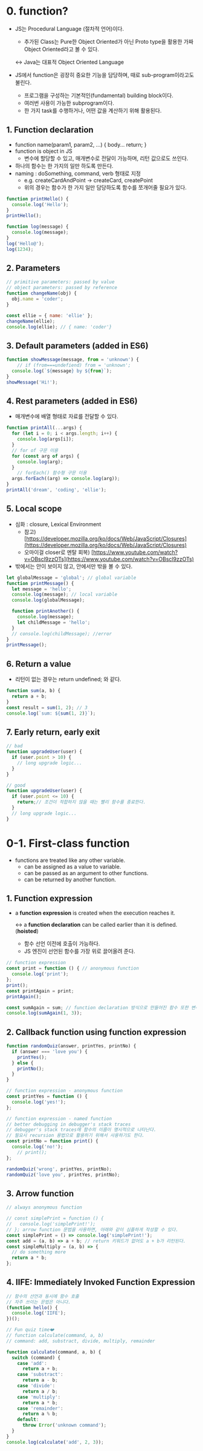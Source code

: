 # 0. function?

- JS는 Procedural Language (절차적 언어)이다.
    - 추가된 Class는 Pure한 Object Oriented가 아닌 Proto type을 활용한 가짜 Object Oriented라고 볼 수 있다.
    
    ↔ Java는 대표적 Object Oriented Language
    
- JS에서 function은 굉장히 중요한 기능을 담당하며, 때로 sub-program이라고도 불린다.
    - 프로그램을 구성하는 기본적인(fundamental) building block이다.
    - 여러번 사용이 가능한 subprogram이다.
    - 한 가지 task를 수행하거나, 어떤 값을 계산하기 위해 활용된다.

## 1. Function declaration

- function name(param1, param2, ...) { body... return; }
- function is object in JS
    - 변수에 할당할 수 있고, 매개변수로 전달이 가능하며, 리턴 값으로도 쓰인다.
- 하나의 함수는 한 가지의 일만 하도록 만든다.
- naming : doSomething, command, verb 형태로 지정
    - e.g. createCardAndPoint -> createCard, createPoint
    - 위의 경우는 함수가 한 가지 일만 담당하도록 함수를 쪼개어줄 필요가 있다.

```jsx
function printHello() {
  console.log('Hello');
}
printHello();

function log(message) {
  console.log(message);
}
log('Hello@');
log(1234);
```

## 2. Parameters

```jsx
// primitive parameters: passed by value
// object parameters: passed by reference
function changeName(obj) {
  obj.name = 'coder';
}

const ellie = { name: 'ellie' };
changeName(ellie);
console.log(ellie); // { name: 'coder'}
```

## 3. Default parameters (added in ES6)

```jsx
function showMessage(message, from = 'unknown') {
	// if (from===undefiend) from = 'unknown';
  console.log(`${message} by ${from}`);
}
showMessage('Hi!');
```

## 4. Rest parameters (added in ES6)

- 매개변수에 배열 형태로 자료를 전달할 수 있다.

```jsx
function printAll(...args) {
  for (let i = 0; i < args.length; i++) {
    console.log(args[i]);
  }
  // for of 구문 이용
  for (const arg of args) {
    console.log(arg);
  }
	// forEach() 함수형 구문 이용
  args.forEach((arg) => console.log(arg));
}
printAll('dream', 'coding', 'ellie');
```

## 5. Local scope

- 심화 : closure, Lexical Environment
    - 참고) [https://developer.mozilla.org/ko/docs/Web/JavaScript/Closures](https://developer.mozilla.org/ko/docs/Web/JavaScript/Closures)
    - 오마이걸 closer로 멘탈 회복) [https://www.youtube.com/watch?v=OBscl9zzOTs](https://www.youtube.com/watch?v=OBscl9zzOTs)
- 밖에서는 안이 보이지 않고, 안에서만 밖을 볼 수 있다.

```jsx
let globalMessage = 'global'; // global variable
function printMessage() {
  let message = 'hello';
  console.log(message); // local variable
  console.log(globalMessage);

  function printAnother() {
    console.log(message);
    let childMessage = 'hello';
  }
  // console.log(childMessage); //error
}
printMessage();
```

## 6. Return a value

- 리턴이 없는 경우는 return undefined; 와 같다.

```jsx
function sum(a, b) {
  return a + b;
}
const result = sum(1, 2); // 3
console.log(`sum: ${sum(1, 2)}`);
```

## 7. Early return, early exit

```jsx
// bad
function upgradeUser(user) {
  if (user.point > 10) {
    // long upgrade logic...
  }
}

// good
function upgradeUser(user) {
  if (user.point <= 10) {
    return;// 조건이 적합하지 않을 때는 빨리 함수를 종료한다.
  }
  // long upgrade logic...
}
```

# 0-1. First-class function

- functions are treated like any other variable.
    - can be assigned as a value to variable.
    - can be passed as an argument to other functions.
    - can be returned by another function.

## 1. Function expression

- a **function expression** is created when the execution reaches it.
    
    ↔ a **function declaration** can be called earlier than it is defined. (**hoisted**)
    
    - 함수 선언 이전에 호출이 가능하다.
    - JS 엔진이 선언된 함수를 가장 위로 끌어올려 준다.

```jsx
// function expression
const print = function () { // anonymous function
  console.log('print');
};
print();
const printAgain = print;
printAgain();

const sumAgain = sum; // function declaration 방식으로 만들어진 함수 또한 변수에 할당 가능하다.
console.log(sumAgain(1, 3));
```

## 2. Callback function using function expression

```jsx
function randomQuiz(answer, printYes, printNo) {
  if (answer === 'love you') {
    printYes();
  } else {
    printNo();
  }
}

// function expression - anonymous function
const printYes = function () {
  console.log('yes!');
};

// function expression - named function
// better debugging in debugger's stack traces
// debugger's stack traces에 함수의 이름이 명시적으로 나타난다.
// 필요시 recursion 용법으로 활용하기 위해서 사용하기도 한다.
const printNo = function print() {
  console.log('no!');
	// print();
};

randomQuiz('wrong', printYes, printNo);
randomQuiz('love you', printYes, printNo);
```

## 3. Arrow function

```jsx
// always anonymous function

// const simplePrint = function () {
//   console.log('simplePrint!');
// }; arrow function 문법을 사용하면, 아래와 같이 심플하게 작성할 수 있다.
const simplePrint = () => console.log('simplePrint!');
const add = (a, b) => a + b; // return 키워드가 없어도 a + b가 리턴된다.
const simpleMultiply = (a, b) => {
  // do something more
  return a * b;
};
```

## 4. IIFE: Immediately Invoked Function Expression

```jsx
// 함수의 선언과 동시에 함수 호출
// 자주 쓰이는 문법은 아니다.
(function hello() {
  console.log('IIFE');
})();
```

```jsx
// Fun quiz time❤️
// function calculate(command, a, b)
// command: add, substract, divide, multiply, remainder

function calculate(command, a, b) {
  switch (command) {
    case 'add':
      return a + b;
    case 'substract':
      return a - b;
    case 'divide':
      return a / b;
    case 'multiply':
      return a * b;
    case 'remainder':
      return a % b;
    default:
      throw Error('unknown command');
  }
}
console.log(calculate('add', 2, 3));
```

